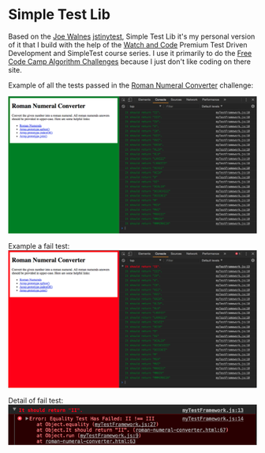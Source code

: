 # Simple Test Lib

Based on the [Joe Walnes](https://github.com/joewalnes) [jstinytest](https://github.com/joewalnes/jstinytest), Simple Test Lib it's my personal version of it that I build with the help of the [Watch and Code](https://watchandcode.com/p/premium) Premium Test Driven Development and SimpleTest course series.
I use it primarily to do the [Free Code Camp Algorithm Challenges](https://www.freecodecamp.org) because I just don't like coding on there site.

Example of all the tests passed in the [Roman Numeral Converter](https://www.freecodecamp.org/challenges/roman-numeral-converter) challenge:

![Roman Numeral Converter Simple Test Lib Screenshot](all-tests-passed-fcc-convert-roman-challenge.png)

Example a fail test:
![test-fail.png](test-fail.png)

Detail of fail test:
![test-fail-detail.png](test-fail-detail.png)